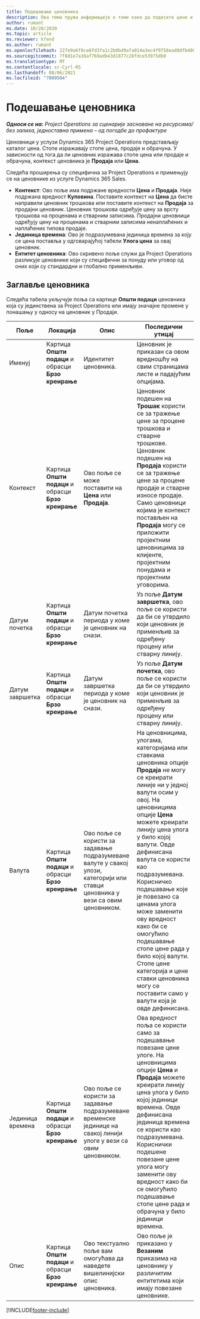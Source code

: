 ```yaml
---
title: Подешавање ценовника
description: Ова тема пружа информације о томе како да подесите цене и ценовнике.
author: rumant
ms.date: 10/20/2020
ms.topic: article
ms.reviewer: kfend
ms.author: rumant
ms.openlocfilehash: 227e9a6f0ce6fd3fa1c2b0bd9afa014a3ec4f9758ead0dfb408156535692575c
ms.sourcegitcommit: 7f8d1e7a16af769adb43d1877c28fdce53975db8
ms.translationtype: MT
ms.contentlocale: sr-Cyrl-RS
ms.lasthandoff: 08/06/2021
ms.locfileid: "7009504"
---
```

# <a name="set-up-price-lists"></a>Подешавање ценовника

_**Односи се на:** Project Operations за сценарије засноване на ресурсима/без залиха, једноставна примена – од погодбе до профактуре_

Ценовници у услузи Dynamics 365 Project Operations представљају каталог цена. Стопе изражавају стопе цена, продаје и обрачуна. У зависности од тога да ли ценовник изражава стопе цена или продаје и обрачуна, контекст ценовника је **Продаја** или **Цена**.

Следећа проширења су специфична за Project Operations и примењују се на ценовнике из услуге Dynamics 365 Sales.

- **Контекст**: Ово поље има подржане вредности **Цена** и **Продаја**. Није подржана вредност **Куповина**. Поставите контекст на **Цена** да бисте направили ценовник трошкова или поставите контекст на **Продаја** за продајни ценовник. Ценовник трошкова одређује цену за врсту трошкова на проценама и стварним записима. Продајни ценовници одређују цену на проценама и стварним записима ненаплаћених и наплаћених типова продаје.
- **Јединица времена**: Ово је подразумевана јединица времена за коју се цена поставља у одговарајућој табели **Улога цена** за овај ценовник.
- **Ентитет ценовника**: Ово скривено поље служи да Project Operations разликује ценовнике који су специфични за понуду или уговор од оних који су стандардни и глобално применљиви.

## <a name="price-list-header"></a>Заглавље ценовника

Следећа табела укључује поља са картице **Општи подаци** ценовника која су јединствена за Project Operations или имају значајне промене у понашању у односу на ценовник у Продаји.

| Поље | Локација | Опис | Последични утицај |
| --- | --- | --- | --- |
| Именуј | Картица **Општи подаци** и обрасци **Брзо креирање** | Идентитет ценовника. | Ценовник је приказан са овом вредношћу на свим страницама листе и падајућим опцијама.|
| Контекст | Картица **Општи подаци** и обрасци **Брзо креирање** | Ово поље се може поставити на **Цена** или **Продаја**. | Ценовник подешен на **Трошак** користи се за тражење цене за процене трошкова и стварне трошкове. Ценовник подешен на **Продаја** користи се за тражење цене за процене продаје и стварне износе продаје. Само ценовници којима је контекст постављен на **Продаја** могу се приложити пројектним ценовницима за клијенте, пројектним понудама и пројектним уговорима. |
| Датум почетка | Картица **Општи подаци** и обрасци **Брзо креирање** | Датум почетка периода у коме је ценовник на снази. | Уз поље **Датум завршетка**, ово поље се користи да би се утврдило који ценовник је применљив за одређену процену или стварну линију. |
| Датум завршетка | Картица **Општи подаци** и обрасци **Брзо креирање** | Датум завршетка периода у коме је ценовник на снази. | Уз поље **Датум почетка**, ово поље се користи да би се утврдило који ценовник је применљив за одређену процену или стварну линију. |
| Валута | Картица **Општи подаци** и обрасци **Брзо креирање** | Ово поље се користи за задавање подразумеване валуте у свакој улози, категорији или ставци ценовника у вези са овим ценовником. | На ценовницима, улогама, категоријама или ставкама ценовника опције **Продаја** не могу се креирати линије ни у једној валути осим у овој. На ценовницима опције **Цена** можете креирати линију цена улога у било којој валути. Овде дефинисана валута се користи као подразумевана. Корисничко подешавање које је повезано са ценама улога може заменити ову вредност како би се омогућило подешавање стопе цене рада у било којој валути. Стопе цене категорија и цене ставки ценовника могу се поставити само у валути која је овде дефинисана. |
| Јединица времена | Картица **Општи подаци** и обрасци **Брзо креирање** | Ово поље се користи за задавање подразумеване временске јединице на свакој линији улоге у вези са овим ценовником. | Ова вредност поља се користи само за подешавање повезане цене улоге. На ценовницима опције **Цена** и **Продаја** можете креирати линију цена улога у било којој јединици времена. Овде дефинисана јединица времена се користи као подразумевана. Кориснички подешене повезане цене улога могу заменити ову вредност како би се омогућило подешавање стопе цене рада и обрачуна у било јединици времена. |
| Опис | Картица **Општи подаци** и обрасци **Брзо креирање** | Ово текстуално поље вам омогућава да наведете вишелинијски опис ценовника. | Ово поље је приказано у **Везаним** приказима на ценовнику у различитим ентитетима који имају повезане ценовнике. |


[!INCLUDE[footer-include](../includes/footer-banner.md)]